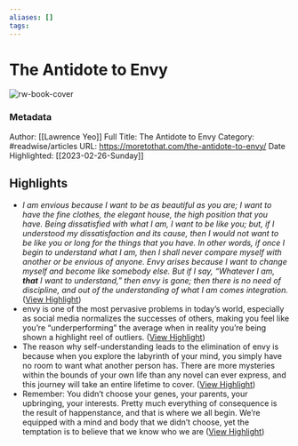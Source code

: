 ```yaml
---
aliases: []
tags:
---
```

# The Antidote to Envy

![rw-book-cover](https://moretothat.com/wp-content/uploads/2023/01/A12-TWTR-The-antidote-to-envy.png)
### Metadata
Author: [[Lawrence Yeo]]
Full Title: The Antidote to Envy
Category: #readwise/articles
URL: https://moretothat.com/the-antidote-to-envy/
Date Highlighted: [[2023-02-26-Sunday]]

## Highlights
- *I am envious because I want to be as beautiful as you are; I want to have the fine clothes, the elegant house, the high position that you have. Being dissatisfied with what I am, I want to be like you; but, if I understood my dissatisfaction and its cause, then I would not want to be like you or long for the things that you have.*
  *In other words, if once I begin to understand what I am, then I shall never compare myself with another or be envious of anyone. Envy arises because I want to change myself and become like somebody else. But if I say, “Whatever I am,* ***that*** *I want to understand,” then envy is gone; then there is no need of discipline, and out of the understanding of what I am comes integration.* ([View Highlight](https://read.readwise.io/read/01gt78nv7qa0jvgk5ctm3k3jx6))
- envy is one of the most pervasive problems in today’s world, especially as social media normalizes the successes of others, making you feel like you’re “underperforming” the average when in reality you’re being shown a highlight reel of outliers. ([View Highlight](https://read.readwise.io/read/01gt78szpf9dngxry1d7rhh8p3))
- The reason why self-understanding leads to the elimination of envy is because when you explore the labyrinth of your mind, you simply have no room to want what another person has. There are more mysteries within the bounds of your own life than any novel can ever express, and this journey will take an entire lifetime to cover. ([View Highlight](https://read.readwise.io/read/01gt792wwch0phwfxyrmb7rxvz))
- Remember: You didn’t choose your genes, your parents, your upbringing, your interests. Pretty much everything of consequence is the result of happenstance, and that is where we all begin. We’re equipped with a mind and body that we didn’t choose, yet the temptation is to believe that we know who we are ([View Highlight](https://read.readwise.io/read/01gt794gqdv4rkmnrjj0t6gj2c))
